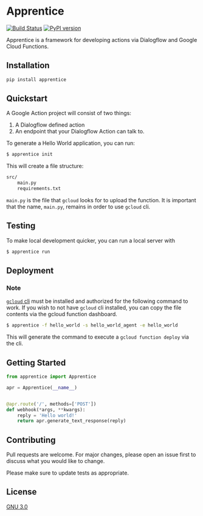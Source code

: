 # Apprentice
[![Build Status](https://travis-ci.com/andrewgy8/apprentice.svg?branch=master)](https://travis-ci.com/andrewgy8/apprentice)
[![PyPI version](https://badge.fury.io/py/apprentice.svg)](https://badge.fury.io/py/apprentice)

Apprentice is a framework for developing actions via Dialogflow and Google Cloud Functions.

## Installation

```bash
pip install apprentice
```

## Quickstart

A Google Action project will consist of two things:
1. A Dialogflow defined action
1. An endpoint that your Dialogflow Action can talk to.

To generate a Hello World application, you can run:

```bash
$ apprentice init
```

This will create a file structure:

```bash
src/
    main.py
    requirements.txt
```

`main.py` is the file that `gcloud` looks for to upload the function.
It is important that the name, `main.py`, remains in order to use `gcloud` cli.

## Testing

To make local development quicker, you can run a local server with 
```bash
$ apprentice run
```

## Deployment

### Note
[`gcloud` cli](https://cloud.google.com/sdk/docs/quickstarts) must be installed and authorized for the following command 
to work. If you wish to not have `gcloud` cli installed, you can copy the file contents via the gcloud 
function dashboard.   

```bash
$ apprentice -f hello_world -s hello_world_agent -e hello_world
```

This will generate the command to execute a `gcloud function deploy` via the cli.  

## Getting Started

```python
from apprentice import Apprentice

apr = Apprentice(__name__)


@apr.route('/', methods=['POST'])
def webhook(*args, **kwargs):
    reply = 'Hello world!'
    return apr.generate_text_response(reply)

```

## Contributing
Pull requests are welcome. For major changes, please open an issue first to discuss what you would like to change.

Please make sure to update tests as appropriate.

## License
[GNU 3.0](https://choosealicense.com/licenses/gpl-3.0/)
